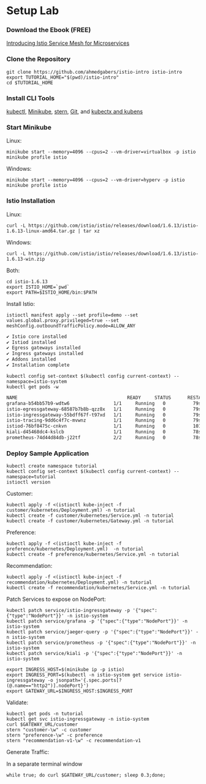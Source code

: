 # Setup Lab

### Download the Ebook (FREE)

[Introducing Istio Service Mesh for Microservices](https://developers.redhat.com/books/introducing-istio-service-mesh-microservices/)

### Clone the Repository

```
git clone https://github.com/ahmedgabers/istio-intro istio-intro
export TUTORIAL_HOME="$(pwd)/istio-intro"
cd $TUTORIAL_HOME
```

### Install CLI Tools

[kubectl](https://kubernetes.io/docs/tasks/tools/install-kubectl/), [Minikube](https://minikube.sigs.k8s.io/docs/start/), [stern](https://github.com/wercker/stern), [Git](https://git-scm.com/downloads), and [kubectx and kubens](https://github.com/ahmetb/kubectx)


### Start Minikube

Linux:

```
minikube start --memory=4096 --cpus=2 --vm-driver=virtualbox -p istio
minikube profile istio
```

Windows:

```
minikube start --memory=4096 --cpus=2 --vm-driver=hyperv -p istio
minikube profile istio
```

### Istio Installation


Linux:

```
curl -L https://github.com/istio/istio/releases/download/1.6.13/istio-1.6.13-linux-amd64.tar.gz | tar xz
```

Windows:

```
curl -L https://github.com/istio/istio/releases/download/1.6.13/istio-1.6.13-win.zip
```

Both:

```
cd istio-1.6.13
export ISTIO_HOME=`pwd`
export PATH=$ISTIO_HOME/bin:$PATH

```

Install Istio:

```
istioctl manifest apply --set profile=demo --set values.global.proxy.privileged=true --set meshConfig.outboundTrafficPolicy.mode=ALLOW_ANY
```

```bash
✔ Istio core installed
✔ Istiod installed
✔ Egress gateways installed
✔ Ingress gateways installed
✔ Addons installed
✔ Installation complete
```

```
kubectl config set-context $(kubectl config current-context) --namespace=istio-system
kubectl get pods -w
```

```bash
NAME                                        READY     STATUS      RESTARTS   AGE
grafana-b54bb57b9-wdtw6                1/1     Running   0          79s
istio-egressgateway-68587b7b8b-qzz8x   1/1     Running   0          79s
istio-ingressgateway-55bdff67f-t97xd   1/1     Running   0          79s
istio-tracing-9dd6c4f7c-mvwnz          1/1     Running   0          79s
istiod-76bf8475c-cnkvn                 1/1     Running   0          101s
kiali-d45468dc4-kslcb                  1/1     Running   0          78s
prometheus-74d44d84db-j22tf            2/2     Running   0          78s
```

### Deploy Sample Application


```
kubectl create namespace tutorial
kubectl config set-context $(kubectl config current-context) --namespace=tutorial
istioctl version
```

Customer:

```
kubectl apply -f <(istioctl kube-inject -f customer/kubernetes/Deployment.yml) -n tutorial
kubectl create -f customer/kubernetes/Service.yml -n tutorial
kubectl create -f customer/kubernetes/Gateway.yml -n tutorial
```

Preference:

```
kubectl apply -f <(istioctl kube-inject -f preference/kubernetes/Deployment.yml)  -n tutorial
kubectl create -f preference/kubernetes/Service.yml -n tutorial

```

Recommendation:

```
kubectl apply -f <(istioctl kube-inject -f recommendation/kubernetes/Deployment.yml) -n tutorial
kubectl create -f recommendation/kubernetes/Service.yml -n tutorial
```

Patch Services to expose on NodePort:

```
kubectl patch service/istio-ingressgateway -p '{"spec":{"type":"NodePort"}}' -n istio-system
kubectl patch service/grafana -p '{"spec":{"type":"NodePort"}}' -n istio-system
kubectl patch service/jaeger-query -p '{"spec":{"type":"NodePort"}}' -n istio-system
kubectl patch service/prometheus -p '{"spec":{"type":"NodePort"}}' -n istio-system
kubectl patch service/kiali -p '{"spec":{"type":"NodePort"}}' -n istio-system
```

```
export INGRESS_HOST=$(minikube ip -p istio)
export INGRESS_PORT=$(kubectl -n istio-system get service istio-ingressgateway -o jsonpath='{.spec.ports[?(@.name=="http2")].nodePort}')
export GATEWAY_URL=$INGRESS_HOST:$INGRESS_PORT
```

Validate:

```
kubectl get pods -n tutorial
kubectl get svc istio-ingressgateway -n istio-system
curl $GATEWAY_URL/customer
stern "customer-\w" -c customer
stern "preference-\w" -c preference
stern "recommendation-v1-\w" -c recommendation-v1
```

Generate Traffic:

In a separate terminal window

```
while true; do curl $GATEWAY_URL/customer; sleep 0.3;done;
```
